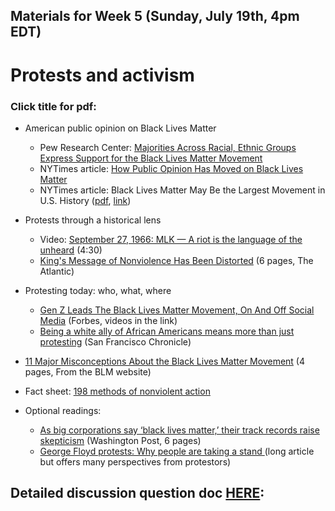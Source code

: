 ## Materials for Week 5 (Sunday, July 19th, 4pm EDT)
# Protests and activism
### Click title for pdf:

- American public opinion on Black Lives Matter
  - Pew Research Center: <a href="https://www.pewsocialtrends.org/2020/06/12/amid-protests-majorities-across-racial-and-ethnic-groups-express-support-for-the-black-lives-matter-movement/">Majorities Across Racial, Ethnic Groups Express Support for the Black Lives Matter Movement</a>
  - NYTimes article: <a href="week5/How Public Opinion Has Moved on Black Lives Matter - The New York Times.pdf">How Public Opinion Has Moved on Black Lives Matter</a>
  - NYTimes article: Black Lives Matter May Be the Largest Movement in U.S. History (<a href="week5/largest-movement.pdf">pdf</a>, <a href="https://www.nytimes.com/interactive/2020/07/03/us/george-floyd-protests-crowd-size.html">link</a>)

- Protests through a historical lens
  - Video: <a href="https://www.youtube.com/watch?v=_K0BWXjJv5s">September 27, 1966: MLK — A riot is the language of the unheard</a> (4:30)
  - <a href="week5/mlk-nonviolence.pdf">King's Message of Nonviolence Has Been Distorted</a> (6 pages, The Atlantic)

- Protesting today: who, what, where
  - <a href="https://www.forbes.com/sites/rebeccabellan/2020/06/12/gen-z-leads-the-black-lives-matter-movement-on-and-off-social-media/#10ac239f19a8">Gen Z Leads The Black Lives Matter Movement, On And Off Social Media</a> (Forbes, videos in the link)
  - <a href="https://www.sfchronicle.com/politics/article/Being-a-white-ally-of-African-Americans-means-15321365.php">Being a white ally of African Americans means more than just protesting</a> (San Francisco Chronicle)

- <a href="week5/misconceptions-blm.pdf">11 Major Misconceptions About the Black Lives Matter Movement</a> (4 pages, From the BLM website)

- Fact sheet: <a href="week5/198-Methods.pdf">198 methods of nonviolent action</a>

- Optional readings:
  - <a href="week5/blm-corporate.pdf">As big corporations say ‘black lives matter,’ their track records raise skepticism</a> (Washington Post, 6 pages)
  - <a href="week5/voices-of-protest.pdf">George Floyd protests: Why people are taking a stand
</a> (long article but offers many perspectives from protestors)


## Detailed discussion question doc [HERE](): 


